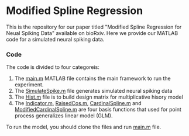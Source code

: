 # Modified Spline Regression

This is the repository for our paper titled "Modified Spline Regression for Neual Spiking Data" available on bioRxiv. 
Here we provide our MATLAB code for a simulated neural spiking data. 


### Code

The code is divided to four categoreis:

1. The [main.m](https://github.com/MehradSm/Modified-Spline-Regression/blob/master/main.m) MATLAB file contains the main framework to run the experiment. 
2. The [SimulateSpike.m](https://github.com/MehradSm/Modified-Spline-Regression/blob/master/SimulateSpike.m) file generates simulated neural spiking data
3. The [Hist.m](https://github.com/MehradSm/Modified-Spline-Regression/blob/master/Hist.m) file is to build design matrix for multiplicative hisory model
4. The [Indicator.m](https://github.com/MehradSm/Modified-Spline-Regression/blob/master/Indicator.m), [RaisedCos.m](https://github.com/MehradSm/Modified-Spline-Regression/blob/master/RaisedCos.m), [CardinalSpline.m](https://github.com/MehradSm/Modified-Spline-Regression/blob/master/CardinalSpline.m) and [ModifiedCardinalSpline.m](https://github.com/MehradSm/Modified-Spline-Regression/blob/master/ModifiedCardinalSpline.m) are four basis functions that used for point process generalizes linear model (GLM). 

To run the model, you should clone the files and run [main.m](https://github.com/MehradSm/Modified-Spline-Regression/blob/master/main.m) file. 
